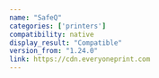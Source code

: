 ```yaml
---
name: "SafeQ"
categories: ['printers']
compatibility: native
display_result: "Compatible"
version_from: "1.24.0"
link: https://cdn.everyoneprint.com
---
```


